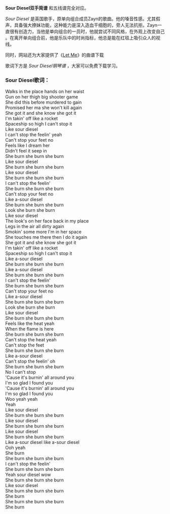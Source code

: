 

**Sour Diesel双手简谱** 和五线谱完全对应。

_Sour Diesel_
是英国歌手，原单向组合成员Zayn的歌曲。他的嗓音性感。尤其假声，具备强大撩妹功能，这种能力是深入造血干细胞的，旁人无法抗拒。Zayn一直很有创造力，当他是单向组合的一员时，他就尝试不同风格，在外观上改变自己
。在离开单向组合前，他是乐队中的时尚指标，他总是能在红毯上吸引众人的视线。

同时，网站还为大家提供了《[Let Me](Music-9455-Let-Me-Zayn.html "Let Me")》的曲谱下载

歌词下方是 _Sour Diesel钢琴谱_ ，大家可以免费下载学习。

### Sour Diesel歌词：

Walks in the place hands on her waist  
Gun on her thigh big shooter game  
She did this before murdered to gain  
Promised her ma she won't kill again  
She got it and she know she got it  
I'm takin' off like a rocket  
Spaceship so high I can't stop it  
Like sour diesel  
I can't stop the feelin' yeah  
Can't stop your feet no  
Feels like I dream her  
Didn't feel it seep in  
She burn she burn she burn  
Like sour diesel  
She burn she burn she burn  
Like sour diesel  
She burn she burn she burn  
I can't stop the feelin'  
She burn she burn she burn  
Can't stop your feet no  
Like a-sour diesel  
She burn she burn she burn  
Look she burn she burn  
Like sour diesel  
The look's on her face back in my place  
Legs in the air all dirty again  
Smokin' some more I'm in her space  
She touches me there then I do it again  
She got it and she know she got it  
I'm takin' off like a rocket  
Spaceship so high I can't stop it  
Like a-sour diesel  
She burn she burn she burn  
Like a-sour diesel  
She burn she burn she burn  
I can't stop the feelin'  
She burn she burn she burn  
Can't stop your feet no  
Like a-sour diesel  
She burn she burn she burn  
Look she burn she burn  
Like sour diesel  
She burn she burn she burn  
Feels like the heat yeah  
When the flame is here  
She burn she burn she burn  
Can't stop the heat yeah  
Can't stop the feet  
She burn she burn she burn  
Like a-sour diesel  
Can't stop the feelin' oh  
She burn she burn she burn  
No I can't stop  
'Cause it's burnin' all around you  
I'm so glad I found you  
'Cause it's burnin' all around you  
I'm so glad I found you  
Woo yeah yeah  
Yeah  
Like sour diesel  
She burn she burn she burn  
Like sour diesel  
She burn she burn she burn  
Like sour diesel  
She burn she burn she burn  
Like a-sour diesel like a-sour diesel  
Ooh yeah  
She burn  
She burn she burn she burn  
I can't stop the feelin'  
She burn she burn she burn  
Yeah sour diesel wow  
She burn she burn she burn  
Like sour diesel  
She burn she burn she burn  
She burn  
She burn she burn she burn  
She burn

